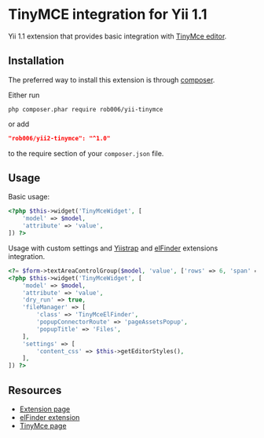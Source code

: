 TinyMCE integration for Yii 1.1
===============================

Yii 1.1 extension that provides basic integration with [TinyMce editor](https://www.tinymce.com/).


Installation
------------

The preferred way to install this extension is through [composer](https://getcomposer.org/download/).

Either run

```shell
php composer.phar require rob006/yii-tinymce
```

or add

```json
"rob006/yii2-tinymce": "^1.0"
```

to the require section of your `composer.json` file.


Usage
-----

Basic usage:

```php
<?php $this->widget('TinyMceWidget', [
	'model' => $model,
	'attribute' => 'value',
]) ?>
```

Usage with custom settings and [Yiistrap](http://www.getyiistrap.com/) and [elFinder](https://github.com/rob006/yii-elfinder2) extensions integration.

```php
<?= $form->textAreaControlGroup($model, 'value', ['rows' => 6, 'span' => 8,]) ?>
<?php $this->widget('TinyMceWidget', [
	'model' => $model,
	'attribute' => 'value',
	'dry_run' => true,
	'fileManager' => [
		'class' => 'TinyMceElFinder',
		'popupConnectorRoute' => 'pageAssetsPopup',
		'popupTitle' => 'Files',
	],
	'settings' => [
		'content_css' => $this->getEditorStyles(),
	],
]) ?>
```
Resources
---------

 * [Extension page](https://github.com/rob006/yii-tinymce)
 * [elFinder extension](https://github.com/rob006/yii-elfinder2)
 * [TinyMce page](https://www.tinymce.com/)
